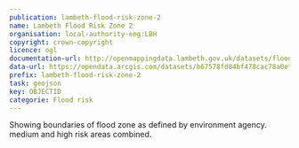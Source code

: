 ```yaml
---
publication: lambeth-flood-risk-zone-2
name: Lambeth Flood Risk Zone 2
organisation: local-authority-eng:LBH
copyright: crown-copyright
licence: ogl
documentation-url: http://openmappingdata.lambeth.gov.uk/datasets/flood-risk-zone-2
data-url: https://opendata.arcgis.com/datasets/b67578fd84bf478cac78a0ef1e6e2d46_0.geojson
prefix: lambeth-flood-risk-zone-2
task: geojson
key: OBJECTID
categorie: Flood risk
---
```


Showing boundaries of flood zone as defined by environment agency. medium and high risk areas combined.